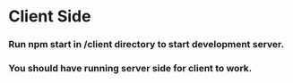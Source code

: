 # Client Side

### Run npm start in /client directory to start development server.
### You should have running server side for client to work.
